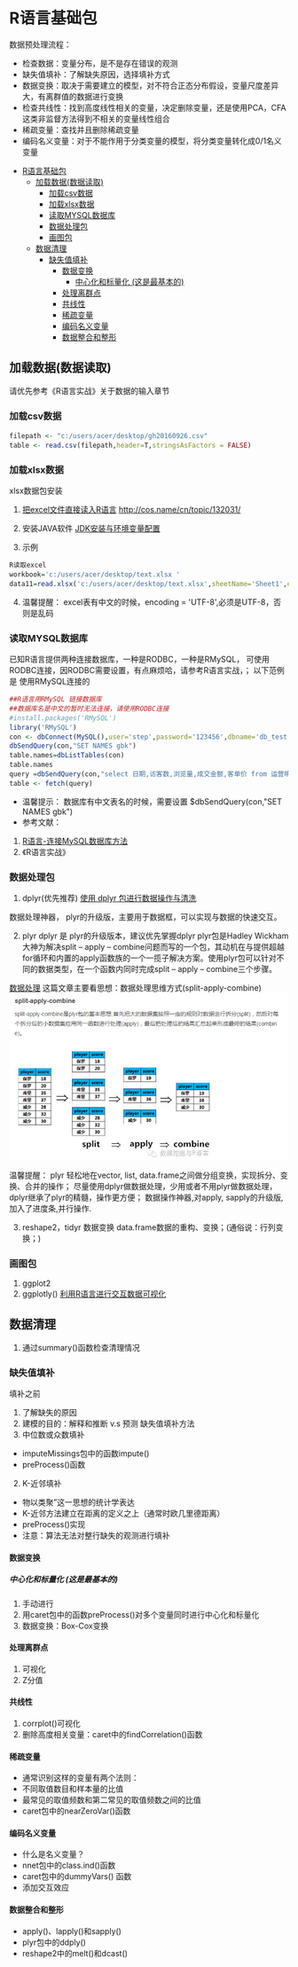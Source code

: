 # R语言基础包
数据预处理流程：
* 检查数据：变量分布，是不是存在错误的观测
* 缺失值填补：了解缺失原因，选择填补方式
* 数据变换：取决于需要建立的模型，对不符合正态分布假设，变量尺度差异大，有离群值的数据进行变换
* 检查共线性：找到高度线性相关的变量，决定删除变量，还是使用PCA，CFA这类非监督方法得到不相关的变量线性组合
* 稀疏变量：查找并且删除稀疏变量
* 编码名义变量：对于不能作用于分类变量的模型，将分类变量转化成0/1名义变量


<!-- toc orderedList:0 depthFrom:1 depthTo:6 -->

* [R语言基础包](#r语言基础包)
  * [加载数据(数据读取)](#加载数据数据读取)
    * [加载csv数据](#加载csv数据)
    * [加载xlsx数据](#加载xlsx数据)
    * [读取MYSQL数据库](#读取mysql数据库)
    * [数据处理包](#数据处理包)
    * [画图包](#画图包)
  * [数据清理](#数据清理)
    * [缺失值填补](#缺失值填补)
      * [数据变换](#数据变换)
        * [中心化和标量化 (这是最基本的)](#中心化和标量化-这是最基本的)
      * [处理离群点](#处理离群点)
      * [共线性](#共线性)
      * [稀疏变量](#稀疏变量)
      * [编码名义变量](#编码名义变量)
      * [数据整合和整形](#数据整合和整形)

<!-- tocstop -->




## 加载数据(数据读取)
请优先参考《R语言实战》关于数据的输入章节
### 加载csv数据
```r
filepath <- "c:/users/acer/desktop/gh20160926.csv"
table <- read.csv(filepath,header=T,stringsAsFactors = FALSE)
```
### 加载xlsx数据
xlsx数据包安装
1. [把excel文件直接读入R语言](http://cos.name/cn/topic/132031/)
http://cos.name/cn/topic/132031/
2. 安装JAVA软件 [JDK安装与环境变量配置](http://jingyan.baidu.com/article/6dad5075d1dc40a123e36ea3.html)

3. 示例
```r
R读取excel
workbook='c:/users/acer/desktop/text.xlsx '
data11=read.xlsx('c:/users/acer/desktop/text.xlsx',sheetName='Sheet1',encoding ='UTF-8')
```
4. 温馨提醒：
excel表有中文的时候，encoding = 'UTF-8',必须是UTF-8，否则是乱码

### 读取MYSQL数据库

已知R语言提供两种连接数据库，一种是RODBC，一种是RMySQL，
可使用RODBC连接，因RODBC需要设置，有点麻烦哈，请参考R语言实战，；
以下范例是 使用RMySQL连接的

```R
##R语言用RMySQL 链接数据库
##数据库名是中文的暂时无法连接，请使用RODBC连接
#install.packages('RMySQL')
library('RMySQL')
con <- dbConnect(MySQL(),user='step',password='123456',dbname='db_test',host='172.16.57.72',port= 3306)
dbSendQuery(con,"SET NAMES gbk")
table.names=dbListTables(con)
table.names
query =dbSendQuery(con,"select 日期,访客数,浏览量,成交金额,客单价 from 运营明细表 ")
table <- fetch(query)
```
* 温馨提示：
数据库有中文表名的时候，需要设置 $dbSendQuery(con,"SET NAMES gbk")
* 参考文献：
1.  [R语言-连接MySQL数据库方法](http://blog.csdn.net/hongweigg/article/details/49779943)
2. 《R语言实战》

### 数据处理包
1. dplyr(优先推荐)
[使用 dplyr 包进行数据操作与清洗](http://blog.csdn.net/songzhilian22/article/details/50326151)

数据处理神器， plyr的升级版，主要用于数据框，可以实现与数据的快速交互。

2. plyr
dplyr 是 plyr的升级版本，建议优先掌握dplyr
plyr包是Hadley Wickham大神为解决split – apply – combine问题而写的一个包，其动机在与提供超越for循环和内置的apply函数族的一个一揽子解决方案。使用plyr包可以针对不同的数据类型，在一个函数内同时完成split – apply – combine三个步骤。

[数据处理](http://www.10tiao.com/html/408/201608/2247483761/1.html)
这篇文章主要看思想：数据处理思维方式(split-apply-combine)
![数据处理](assets/markdown-img-paste-20170621175738164.png)

温馨提醒：
plyr 轻松地在vector, list, data.frame之间做分组变换，实现拆分、变换、合并的操作；
尽量使用dplyr做数据处理，少用或者不用plyr做数据处理，dplyr继承了plyr的精髓，操作更方便；
数据操作神器,对apply, sapply的升级版, 加入了进度条,并行操作.

3. reshape2，tidyr 数据变换
data.frame数据的重构、变换；(通俗说：行列变换；)


### 画图包
1. ggplot2
2. ggplotly()
[利用R语言进行交互数据可视化](https://zhuanlan.zhihu.com/p/23427542)

## 数据清理

1. 通过summary()函数检查清理情况
###  缺失值填补
填补之前
1. 了解缺失的原因
2. 建模的目的：解释和推断 v.s 预测
缺失值填补方法
1. 中位数或众数填补
* imputeMissings包中的函数impute()
* preProcess()函数
2. K-近邻填补
* 物以类聚”这一思想的统计学表达
* K-近邻方法建立在距离的定义之上（通常时欧几里德距离）
* preProcess()实现
* 注意：算法无法对整行缺失的观测进行填补
#### 数据变换
##### 中心化和标量化 (这是最基本的)
1. 手动进行
2. 用caret包中的函数preProcess()对多个变量同时进行中心化和标量化
3. 数据变换：Box-Cox变换
#### 处理离群点
1. 可视化
2. Z分值
#### 共线性
1. corrplot()可视化
2. 删除高度相关变量：caret中的findCorrelation()函数
#### 稀疏变量
* 通常识别这样的变量有两个法则：
* 不同取值数目和样本量的比值
* 最常见的取值频数和第二常见的取值频数之间的比值
* caret包中的nearZeroVar()函数
#### 编码名义变量
* 什么是名义变量？
* nnet包中的class.ind()函数
* caret包中的dummyVars() 函数
* 添加交互效应
#### 数据整合和整形
* apply()、lapply()和sapply()
* plyr包中的ddply()
* reshape2中的melt()和dcast()
